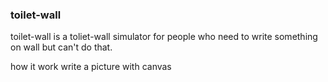 ### toilet-wall
toilet-wall is a toliet-wall simulator for people who need to write something on wall but can't do that.

how it work 
 write a picture with canvas





